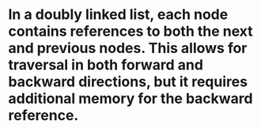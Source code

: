 # In a doubly linked list, each node contains references to both the next and previous nodes. This allows for traversal in both forward and backward directions, but it requires additional memory for the backward reference.
